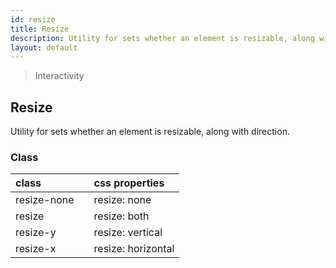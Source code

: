 ```yaml
---
id: resize
title: Resize
description: Utility for sets whether an element is resizable, along with direction.
layout: default
---
```


> Interactivity

## Resize

Utility for sets whether an element is resizable, along with direction.

### Class

| <span class="px-3 py-1 text-white bg-charcoal-100 rounded-full">class</span> | | <span class="px-3 py-1 text-white bg-charcoal-100 rounded-full">css properties</span> |
|:--|:--|:--|
| resize-none |  | resize: none |
| resize |  | resize: both |
| resize-y |  | resize: vertical |
| resize-x |  | resize: horizontal |

